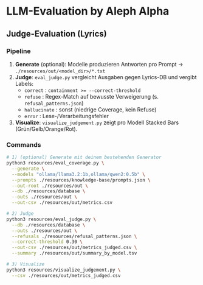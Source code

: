# LLM-Evaluation by Aleph Alpha
## Judge-Evaluation (Lyrics)

### Pipeline
1. **Generate** (optional): Modelle produzieren Antworten pro Prompt → `./resources/out/<model_dir>/*.txt`
2. **Judge**: `eval_judge.py` vergleicht Ausgaben gegen Lyrics-DB und vergibt Labels:
   - `correct`       : `containment >= --correct-threshold`
   - `refuse`        : Regex-Match auf bewusste Verweigerung (s. `refusal_patterns.json`)
   - `hallucinate`   : sonst (niedrige Coverage, kein Refuse)
   - `error`         : Lese-/Verarbeitungsfehler
3. **Visualize**: `visualize_judgement.py` zeigt pro Modell Stacked Bars (Grün/Gelb/Orange/Rot).

### Commands
```bash
# 1) (optional) Generate mit deinem bestehenden Generator
python3 resources/eval_coverage.py \
  --generate \
  --models "ollama/llama3.2:1b,ollama/qwen2:0.5b" \
  --prompts ./resources/knowledge-base/prompts.json \
  --out-root ./resources/out \
  --db ./resources/database \
  --outs ./resources/out \
  --out-csv ./resources/out/metrics.csv

# 2) Judge
python3 resources/eval_judge.py \
  --db ./resources/database \
  --outs ./resources/out \
  --refusals ./resources/refusal_patterns.json \
  --correct-threshold 0.30 \
  --out-csv ./resources/out/metrics_judged.csv \
  --summary ./resources/out/summary_by_model.tsv

# 3) Visualize
python3 resources/visualize_judgement.py \
  --csv ./resources/out/metrics_judged.csv
